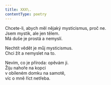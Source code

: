 ```yaml
---
title: XXX\.
contentType: poetry
---
```


<section>

Chcete-li, abych měl nějaký mysticismus, proč ne.  
Jsem mystik, ale jen tělem.  
Má duše je prostá a nemyslí.

</section>

<section>

Nechtít vědět je můj mysticismus.  
Chci žít a nemyslet na to.

</section>

<section>

Nevím, co je příroda: opěvám ji.  
Žiju nahoře na kopci  
v obíleném domku na samotě,  
víc o mně říct netřeba.

</section>
